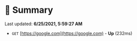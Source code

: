 # 📖 Summary
Last updated: **6/25/2021, 5:59:27 AM**

- `GET` [https://google.com](https://google.com) - **Up** (232ms)
